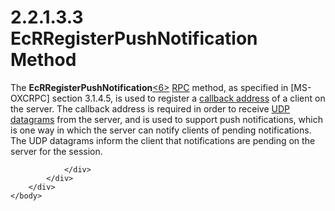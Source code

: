 <html dir="LTR" xmlns:mshelp="http://msdn.microsoft.com/mshelp" xmlns:ddue="http://ddue.schemas.microsoft.com/authoring/2003/5" xmlns:xlink="http://www.w3.org/1999/xlink" xmlns:tool="http://www.microsoft.com/tooltip">
    <head>
        <meta http-equiv="Content-Type" content="text/html; CHARSET=utf-8"></meta>
        <meta name="save" content="history"></meta>
        <title>2.2.1.3.3 EcRRegisterPushNotification Method</title>
        <xml>
            <mshelp:toctitle title="2.2.1.3.3 EcRRegisterPushNotification Method"></mshelp:toctitle>
            <mshelp:rltitle title="[MS-OXCNOTIF]: EcRRegisterPushNotification Method"></mshelp:rltitle>
            <mshelp:keyword index="A" term="c69f4a3d-147d-4325-8ab2-b5e91573df94"></mshelp:keyword>
            <mshelp:attr name="DCSext.ContentType" value="open specification"></mshelp:attr>
            <mshelp:attr name="AssetID" value="c69f4a3d-147d-4325-8ab2-b5e91573df94"></mshelp:attr>
            <mshelp:attr name="TopicType" value="kbRef"></mshelp:attr>
            <mshelp:attr name="DCSext.Title" value="[MS-OXCNOTIF]: EcRRegisterPushNotification Method" />
        </xml>
    </head>
    <body>
        <div id="header">
            <h1 class="heading">2.2.1.3.3 EcRRegisterPushNotification Method</h1>
        </div>
        <div id="mainSection">
            <div id="mainBody">
                <div id="allHistory" class="saveHistory"></div>
                <div id="sectionSection0" class="section" name="collapseableSection">
                    

<p>The <b>EcRRegisterPushNotification</b><a id="Appendix_A_Target_6"></a><a href="e58b7ae4-9c40-46e0-8844-3b9b2aba2d86.htm#Appendix_A_6" aria-label="Product behavior note 6">&lt;6&gt;</a> <a href="04fcfcd9-a11c-47cd-aa0c-c10a4085d0c8.htm#gt_8a7f6700-8311-45bc-af10-82e10accd331">RPC</a> method, as specified in
<mshelp:link keywords="137f0ce2-31fd-4952-8a7d-6c0b242e4b6a" tabindex="0">[MS-OXCRPC]</mshelp:link>
section <mshelp:link keywords="6a6e9a76-09b3-41aa-a3f7-dc25ba77c907" tabindex="0">3.1.4.5</mshelp:link>,
is used to register a <a href="04fcfcd9-a11c-47cd-aa0c-c10a4085d0c8.htm#gt_1e0d4f46-a9fc-4cfd-8ca9-a491be92047b">callback
address</a> of a client on the server. The callback address is required in
order to receive <a href="04fcfcd9-a11c-47cd-aa0c-c10a4085d0c8.htm#gt_a70f5e84-6960-42f0-a160-ba0281eb548d">UDP</a> <a href="04fcfcd9-a11c-47cd-aa0c-c10a4085d0c8.htm#gt_96ea17cd-226a-48f8-aa14-38d2d3ae60a5">datagrams</a> from the server,
and is used to support push notifications, which is one way in which the server
can notify clients of pending notifications. The UDP datagrams inform the
client that notifications are pending on the server for the session.</p>


                </div>
            </div>
        </div>
    </body>
</html>